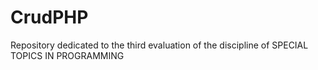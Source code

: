 # CrudPHP
Repository dedicated to the third evaluation of the discipline of SPECIAL TOPICS IN PROGRAMMING
